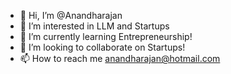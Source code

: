 - 👋 Hi, I’m @Anandharajan
- 👀 I’m interested in LLM and Startups
- 🌱 I’m currently learning Entrepreneurship!
- 💞️ I’m looking to collaborate on Startups!
- 📫 How to reach me anandharajan@hotmail.com

<!---
Anandharajan/Anandharajan is a ✨ special ✨ repository because its `README.md` (this file) appears on your GitHub profile.
You can click the Preview link to take a look at your changes.
--->
